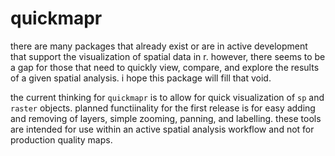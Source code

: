 quickmapr
=========

there are many packages that already exist or are in active development that support the visualization of
spatial data in r.  however, there seems to be a gap for those that need to quickly view, compare, and
explore the results of a given spatial analysis. i hope this package will fill that void.  

the current thinking for `quickmapr` is to allow for quick visualization of `sp` and `raster` objects. 
planned functiinality for the first release is for easy adding and removing of layers, simple zooming, 
panning, and labelling.  these tools are intended for use within an active spatial analysis workflow and not for production quality maps.

